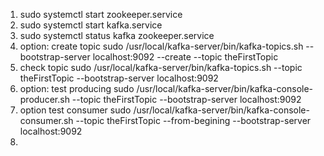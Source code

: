 1. sudo systemctl start zookeeper.service
2. sudo systemctl start kafka.service
3. sudo systemctl status kafka zookeeper.service
4. option: create topic 
   sudo /usr/local/kafka-server/bin/kafka-topics.sh --bootstrap-server localhost:9092 --create --topic theFirstTopic
5. check topic 
   sudo /usr/local/kafka-server/bin/kafka-topics.sh  --topic theFirstTopic --bootstrap-server localhost:9092
6. option: test producing
   sudo /usr/local/kafka-server/bin/kafka-console-producer.sh --topic theFirstTopic --bootstrap-server localhost:9092
7. option test consumer
   sudo /usr/local/kafka-server/bin/kafka-console-consumer.sh --topic theFirstTopic --from-begining --bootstrap-server localhost:9092
8. 